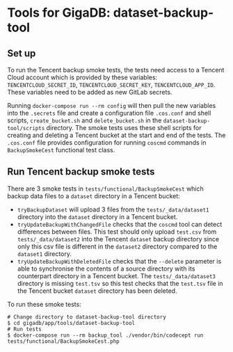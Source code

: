 # Tools for GigaDB: dataset-backup-tool

## Set up

To run the Tencent backup smoke tests, the tests need access to a Tencent Cloud
account which is provided by these variables: `TENCENTCLOUD_SECRET_ID`,
`TENCENTCLOUD_SECRET_KEY`, `TENCENTCLOUD_APP_ID`. These variables need to be 
added as new GitLab secrets. 

Running `docker-compose run --rm config` will then pull the new variables
into the `.secrets` file and create a configuration file `.cos.conf` and shell 
scripts, `create_bucket.sh` and `delete_bucket.sh` in the 
`dataset-backup-tool/scripts` directory. The smoke tests uses these shell 
scripts for creating and deleting a Tencent bucket at the start and end of the
tests. The `.cos.conf` file provides configuration for running `coscmd` commands
in `BackupSmokeCest` functional test class.

## Run Tencent backup smoke tests

There are 3 smoke tests in `tests/functional/BackupSmokeCest` which backup data
files to a `dataset` directory in a Tencent bucket:
* `tryBackupDataset` will upload 3 files from the `tests/_data/dataset1` 
  directory into the `dataset` directory in a Tencent bucket.
* `tryUpdateBackupWithChangedFile` checks that the `coscmd` tool can detect 
  differences between files. This test should only upload `test.csv` from
  `tests/_data/dataset2` into the Tencent `dataset` backup directory since only 
  this csv file is different in the `dataset2` directory compared to the 
  `dataset1` directory.
* `tryUpdateBackupWithDeletedFile` checks that the `--delete` parameter is able
  to synchronise the contents of a source directory with its counterpart 
  directory in a Tencent bucket. The `tests/_data/dataset3` directory is missing
  `test.tsv` so this test checks that the `test.tsv` file in the Tencent bucket 
  `dataset` directory has been deleted.

To run these smoke tests:
```
# Change directory to dataset-backup-tool directory
$ cd gigadb/app/tools/dataset-backup-tool
# Run tests
$ docker-compose run --rm backup_tool ./vendor/bin/codecept run tests/functional/BackupSmokeCest.php
```


